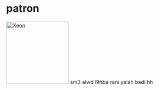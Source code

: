 # patron
<img src="zoro.jpg?format=jpg&name=900x900" alt="Xeon" width="170" />
sm3 alwd l9hba rani yalah badi hh
